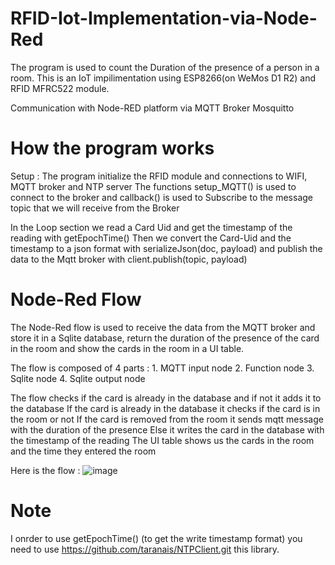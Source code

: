 # RFID-Iot-Implementation-via-Node-Red

The program is used to count the Duration of the presence of a person in a room.
This is an IoT impilimentation using ESP8266(on WeMos D1 R2) and RFID MFRC522 module.

Communication with Node-RED platform via MQTT Broker Mosquitto


# How the program works 
 
Setup : The program initialize the RFID module and connections to WIFI, MQTT broker and NTP server
The functions setup_MQTT() is used to connect to the broker and callback() is used to Subscribe to the message topic that we will receive from the Broker


In the Loop section we read a Card Uid and get the timestamp of the reading with getEpochTime()
Then we convert the Card-Uid and the timestamp to a json format with serializeJson(doc, payload) and publish the data to the Mqtt broker with client.publish(topic, payload)

# Node-Red Flow
The Node-Red flow is used to receive the data from the MQTT broker and store it in a Sqlite database,
return the duration of the presence of the card in the room and show the cards in the room in a UI table.

The flow is composed of 4 parts :
                                    1. MQTT input node
                                    2. Function node
                                    3. Sqlite node
                                    4. Sqlite output node

The flow checks if the card is already in the database and if not it adds it to the database 
If the card is already in the database it checks if the card is in the room or not
If the card is removed from the room it sends mqtt message with the duration of the presence
Else it writes the card in the database with the timestamp of the reading
The UI table shows us the cards in the room and the time they entered the room

Here is the flow :
![image](https://user-images.githubusercontent.com/56930795/218492979-2d19ab92-d89c-4219-9500-860f7afa15be.png)


# Note
I onrder to use getEpochTime() (to get the write timestamp format) you need to use https://github.com/taranais/NTPClient.git this library.

